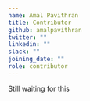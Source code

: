 ```yaml
---
name: Amal Pavithran
title: Contributor
github: amalpavithran
twitter: ""
linkedin: ""
slack: ""
joining_date: ""
role: contributor
---
```


Still waiting for this
